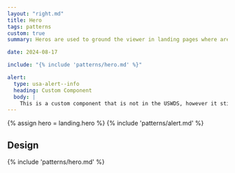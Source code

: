 ```yaml
---
layout: "right.md"
title: Hero
tags: patterns
custom: true
summary: Heros are used to ground the viewer in landing pages where are the pathways to deeper content

date: 2024-08-17

include: "{% include 'patterns/hero.md' %}"

alert:
  type: usa-alert--info
  heading: Custom Component
  body: |
    This is a custom component that is not in the USWDS, however it still follows the UX best practices.
---
```

{% assign hero = landing.hero %}
{% include 'patterns/alert.md' %}

## Design

{% include 'patterns/hero.md' %}